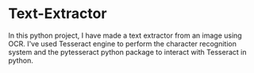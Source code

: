 # Text-Extractor
In this python project, I have made a text extractor from an image using  OCR. I've used Tesseract engine to perform the character recognition system and the  pytesseract python package to interact with Tesseract in python.
